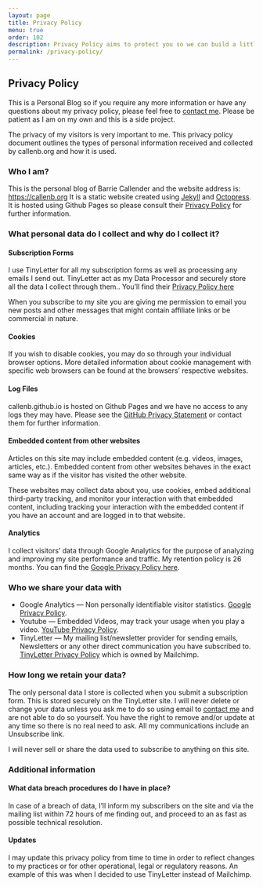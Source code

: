 ```yaml
---
layout: page
title: Privacy Policy
menu: true
order: 102
description: Privacy Policy aims to protect you so we can build a little trust.  Some of our links make use of affiliate marketting which means we get a small amount of money if you buy.
permalink: /privacy-policy/
---
```


##  Privacy Policy

This is a Personal Blog so if you require any more information or have any questions about my privacy policy, please feel free to [contact me](&#109;a&#105;l&#116;&#111;:&#98;&#97;&#114;&#114;&#105;&#101;&#64;&#99;&#97;&#108;&#108;&#101;&#110;&#98;&#46;&#111;&#114;&#103;).  Please be patient as I am on my own and this is a side project.

The privacy of my visitors is very important to me. This privacy policy document outlines the types of personal information received and collected by callenb.org and how it is used.

### Who I am?
This is the personal blog of Barrie Callender and the website address is: https://callenb.org
It is a static website created using [Jekyll](https://jekyllrb.com) and [Octopress](https://github.com/octopress/octopress).  It is hosted using Github Pages so please consult their [Privacy Policy](https://help.github.com/en/articles/github-privacy-statement) for further information.

### What personal data do I collect and why do I collect it?

#### Subscription Forms
I use TinyLetter for all my subscription forms as well as processing any emails I send out.  TinyLetter act as my Data Processor and securely store all the data I collect through them.. You’ll find their [Privacy Policy here](https://mailchimp.com/legal/privacy/)

When you subscribe to my site you are giving me permission to email you new posts and other messages that might contain affiliate links or be commercial in nature.

#### Cookies
If you wish to disable cookies, you may do so through your individual browser options. More detailed information about cookie management with specific web browsers can be found at the browsers’ respective websites.

#### Log Files
callenb.github.io is hosted on Github Pages and we have no access to any logs they may have.  Please see the [GitHub Privacy Statement](https://help.github.com/en/articles/github-privacy-statement) or contact them for further information.

#### Embedded content from other websites
Articles on this site may include embedded content (e.g. videos, images, articles, etc.). Embedded content from other websites behaves in the exact same way as if the visitor has visited the other website.

These websites may collect data about you, use cookies, embed additional third-party tracking, and monitor your interaction with that embedded content, including tracking your interaction with the embedded content if you have an account and are logged in to that website.

#### Analytics
I collect visitors’ data through Google Analytics for the purpose of analyzing and improving my site performance and traffic. My retention policy is 26 months. You can find the [Google Privacy Policy here](https://policies.google.com/privacy).

### Who we share your data with
* Google Analytics — Non personally identifiable visitor statistics. [Google Privacy Policy](https://policies.google.com/privacy).
* Youtube — Embedded Videos, may track your usage when you play a video. [YouTube Privacy Policy](https://policies.google.com/privacy?hl=en).
* TinyLetter — My mailing list/newsletter provider for sending emails, Newsletters or any other direct communication you have subscribed to. [TinyLetter Privacy Policy](https://mailchimp.com/legal/privacy/) which is owned by Mailchimp.

### How long we retain your data?

The only personal data I store is collected when you submit a subscription form.  This is stored securely on the TinyLetter site.  I will never delete or change your data unless you ask me to do so using email to [contact me](&#109;a&#105;l&#116;&#111;:&#98;&#97;&#114;&#114;&#105;&#101;&#64;&#99;&#97;&#108;&#108;&#101;&#110;&#98;&#46;&#111;&#114;&#103;) and are not able to do so yourself.  You have the right to remove and/or update at any time so there is no real need to ask.  All my communications include an Unsubscribe link.

I will never sell or share the data used to subscribe to anything on this site.

### Additional information
#### What data breach procedures do I have in place?
In case of a breach of data, I’ll inform my subscribers on the site and via the mailing list within 72 hours of me finding out, and proceed to an as fast as possible technical resolution.

#### Updates
I may update this privacy policy from time to time in order to reflect changes to my practices or for other operational, legal or regulatory reasons.  An example of this was when I decided to use TinyLetter instead of Mailchimp.
